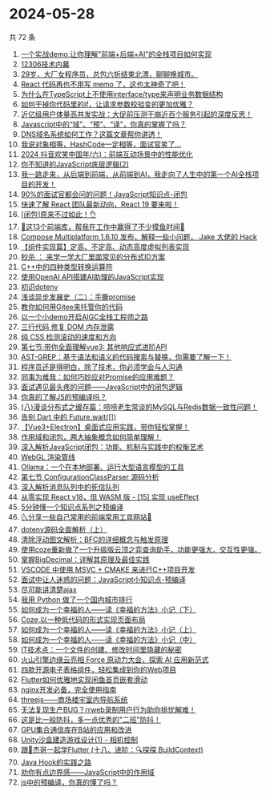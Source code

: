 # 2024-05-28

共 72 条

<!-- BEGIN JUEJIN -->
<!-- 最后更新时间 2024-05-28 21:02:25 +0800 -->
1. [一个实战demo,让你理解"前端+后端+AI"的全栈项目如何实现](https://juejin.cn/post/7372523264067764233)
1. [12306技术内幕](https://juejin.cn/post/7372443227939012646)
1. [29岁，大厂女程序员，总包六折结束北漂，聊聊换城市。](https://juejin.cn/post/7372577541112987660)
1. [React 代码再也不用写 memo 了，这也太神奇了吧！](https://juejin.cn/post/7372523264067043337)
1. [为什么在TypeScript上不使用interface/type来声明业务数据结构](https://juejin.cn/post/7372765277460201482)
1. [如何干掉你代码里的if，让请求参数校验变的更加优雅？](https://juejin.cn/post/7373136303179743243)
1. [近亿级用户体量高并发实战：大促前压测干崩近百个服务引起的深度反思！](https://juejin.cn/post/7372463538680332300)
1. [Javascript中的“域”、“预”、“译”，你真的掌握了吗？](https://juejin.cn/post/7372577541112561676)
1. [DNS域名系统如何工作？这篇文章帮你讲透！](https://juejin.cn/post/7372472076048515123)
1. [我说对象相等，HashCode一定相等，面试官笑了...](https://juejin.cn/post/7372456890343325711)
1. [2024 抖音欢笑中国年(六)：前端互动场景中的性能优化](https://juejin.cn/post/7372115662464581683)
1. [你不知道的JavaScript底层逻辑(2)](https://juejin.cn/post/7372734627163439114)
1. [我一路走来，从后端到前端，从前端到AI，我走向了人生中的第一个AI全栈项目的开发！](https://juejin.cn/post/7373489827244441636)
1. [90%的面试官都会问的问题！JavaScript知识点-闭包](https://juejin.cn/post/7373488886460366900)
1. [快速了解 React 团队最新动向，React 19 要来啦！](https://juejin.cn/post/7372400694764535849)
1. [[闭包]原来不过如此！👌](https://juejin.cn/post/7372577541112840204)
1. [🚀这13个前端库，帮我在工作中赢得了不少摸鱼时间🚀](https://juejin.cn/post/7373136303180136459)
1. [Compose Multiplatform 1.6.10 发布，解释一些小问题， Jake 大佬的 Hack](https://juejin.cn/post/7372572344249499675)
1. [【组件实现篇】定高、不定高、动态高度虚拟列表实现](https://juejin.cn/post/7372488623944728585)
1. [秒杀 ： 来学一学大厂里面常见的分布式ID方案](https://juejin.cn/post/7372469848344133666)
1. [C++中的四种类型转换运算符](https://juejin.cn/post/7372441501610180634)
1. [使用OpenAI API搭建AI助理的JavaScript实现](https://juejin.cn/post/7372466344145666089)
1. [初识dotenv](https://juejin.cn/post/7372443227939455014)
1. [浅谈异步发展史（二）：手撕promise](https://juejin.cn/post/7372400694765289513)
1. [教你如何用Gitee来托管你的代码](https://juejin.cn/post/7372456890343899151)
1. [以一个小demo开启AIGC全栈工程师之路](https://juejin.cn/post/7372933691489910822)
1. [三行代码,修复 DOM 内存泄露](https://juejin.cn/post/7373504907460755465)
1. [纯 CSS 检测滚动的速度和方向](https://juejin.cn/post/7372813290651467791)
1. [第七节:带你全面理解vue3: 其他响应式进阶API](https://juejin.cn/post/7372393680596205594)
1. [AST-GREP：基于语法和语义的代码搜索与替换，你需要了解一下！](https://juejin.cn/post/7372445124753850387)
1. [程序员还是得明白，除了技术，你必须学会与人沟通](https://juejin.cn/post/7373474414430797863)
1. [同事为难我：如何巧妙应对Promise的应用难题？](https://juejin.cn/post/7372396200861646898)
1. [面试遇见最头疼的问题——JavaScript中的闭包逻辑](https://juejin.cn/post/7372863316911718441)
1. [你真的了解JS的预编译吗？](https://juejin.cn/post/7372765277459316746)
1. [(八)漫谈分布式之缓存篇：唠唠老生常谈的MySQL与Redis数据一致性问题！](https://juejin.cn/post/7373136303179792395)
1. [告别 Dart 中的 Future.wait([])](https://juejin.cn/post/7372503361361068082)
1. [【Vue3+Electron】桌面式应用实践，带你轻松掌握！](https://juejin.cn/post/7372842988684181543)
1. [作用域和闭包，两大抽象概念如何简单理解！](https://juejin.cn/post/7372813290650599439)
1. [深入解析JavaScript闭包：功能、机制与实践中的权衡艺术](https://juejin.cn/post/7372494745576620067)
1. [WebGL 渲染管线](https://juejin.cn/post/7372463538680004620)
1. [Ollama：一个在本地部署、运行大型语言模型的工具](https://juejin.cn/post/7372445124754276371)
1. [第七节 ConfigurationClassParser 源码分析](https://juejin.cn/post/7372235604242481152)
1. [深入解析消息队列中的死信队列](https://juejin.cn/post/7372456890343587855)
1. [从零实现 React v18，但 WASM 版 - [15] 实现 useEffect](https://juejin.cn/post/7372364678411354151)
1. [5分钟懂一个知识点系列之预编译](https://juejin.cn/post/7372757076937474083)
1. [🌜分享一些自己常用的前端常用工具网站🌛](https://juejin.cn/post/7372842988684492839)
1. [dotenv源码全面解析（上）](https://juejin.cn/post/7373502637730119714)
1. [清除浮动图文解析：BFC的详细概念与触发原理](https://juejin.cn/post/7372757076937064483)
1. [使用coze重新做了一个升级版云顶之弈查询助手，功能更强大，交互性更强。](https://juejin.cn/post/7372494745577619491)
1. [掌握BigDecimal：详解其原理及最佳实践](https://juejin.cn/post/7372863316912521257)
1. [VSCODE 中使用 MSVC + CMAKE 来进行C++项目开发](https://juejin.cn/post/7372514352425271308)
1. [面试中让人迷惑的问题：JavaScript小知识点-预编译](https://juejin.cn/post/7372456890343407631)
1. [尽可能讲清楚ajax](https://juejin.cn/post/7372526448995106827)
1. [我用 Python 做了一个国内城市排行](https://juejin.cn/post/7372526448995057675)
1. [如何成为一个幸福的人——读《幸福的方法》小记（下）](https://juejin.cn/post/7372466344144896041)
1. [Coze,以一种低代码的形式实现页面布局](https://juejin.cn/post/7372523264067502089)
1. [如何成为一个幸福的人——读《幸福的方法》小记（上）](https://juejin.cn/post/7372466344144568361)
1. [如何成为一个幸福的人——读《幸福的方法》小记（中）](https://juejin.cn/post/7372526448994893835)
1. [IT技术点：一个文件的创建、修改时间里隐藏的秘密](https://juejin.cn/post/7372441501610131482)
1. [火山引擎边缘云亮相 Force 原动力大会，探索 AI 应用新范式](https://juejin.cn/post/7372441501609623578)
1. [四款开源电子表格组件，轻松集成到你的Web项目](https://juejin.cn/post/7372472076047614003)
1. [Flutter如何优雅地实现闲鱼首页嵌套滑动](https://juejin.cn/post/7372137873976459327)
1. [nginx开发必备，完全使用指南](https://juejin.cn/post/7372366198099705866)
1. [threejs——商场楼宇室内导航系统](https://juejin.cn/post/7372235604242300928)
1. [无法复现生产BUG？rrweb录制用户行为助你排忧解难！](https://juejin.cn/post/7372441501609721882)
1. [这是比一般防抖，多一点优秀的"二班"防抖！](https://juejin.cn/post/7372135071979831311)
1. [GPU集合通信库在B站的应用和改进](https://juejin.cn/post/7372135071978897423)
1. [Unity沙盒建造游戏设计(1) - 相机控制](https://juejin.cn/post/7372082380482330658)
1. [跟🤡杰哥一起学Flutter (十八、进阶：🔍探探 BuildContext)](https://juejin.cn/post/7372396174248935462)
1. [Java Hook的实践之路](https://juejin.cn/post/7372126591215222835)
1. [劝你有点边界感——JavaScript中的作用域](https://juejin.cn/post/7372376472436441127)
1. [js中的预编译，你真的懂了吗？](https://juejin.cn/post/7372400694765502505)
<!-- END JUEJIN -->
